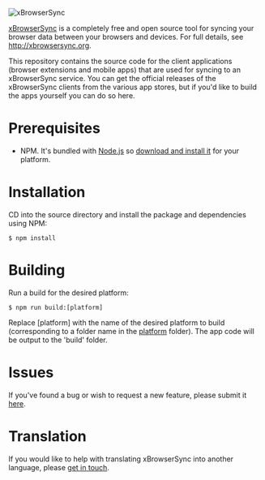 ![xBrowserSync](https://raw.githubusercontent.com/xBrowserSync/xbrowsersync.github.io/master/assets/img/logo-150.png "xBrowserSync")

[xBrowserSync](http://xbrowsersync.org/) is a completely free and open source tool for syncing your browser data between your browsers and devices. For full details, see http://xbrowsersync.org.

This repository contains the source code for the client applications (browser extensions and mobile apps) that are used for syncing to an xBrowserSync service. You can get the official releases of the xBrowserSync clients from the various app stores, but if you'd like to build the apps yourself you can do so here.

# Prerequisites

- NPM. It's bundled with [Node.js](https://nodejs.org/) so [download and install it](https://nodejs.org/en/download/) for your platform.

# Installation

CD into the source directory and install the package and dependencies using NPM:

	$ npm install

# Building

Run a build for the desired platform:

	$ npm run build:[platform]

Replace [platform] with the name of the desired platform to build (corresponding to a folder name in the [platform](https://github.com/xBrowserSync/App/tree/master/platform/) folder). The app code will be output to the 'build' folder.

# Issues

If you've found a bug or wish to request a new feature, please submit it [here](https://github.com/xBrowserSync/App/issues/).

# Translation

If you would like to help with translating xBrowserSync into another language, please [get in touch](http://xbrowsersync.org/contact/).
